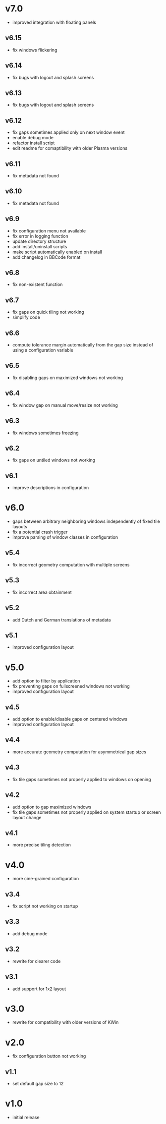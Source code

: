 # v7.0
- improved integration with floating panels

## v6.15
- fix windows flickering

## v6.14
- fix bugs with logout and splash screens

## v6.13
- fix bugs with logout and splash screens

## v6.12
- fix gaps sometimes applied only on next window event
- enable debug mode
- refactor install script
- edit readme for comaptibility with older Plasma versions

## v6.11
- fix metadata not found

## v6.10
- fix metadata not found

## v6.9
- fix configuration menu not available
- fix error in logging function
- update directory structure
- add install/uninstall scripts
- make script automatically enabled on install
- add changelog in BBCode format

## v6.8
- fix non-existent function

## v6.7
- fix gaps on quick tiling not working
- simplify code

## v6.6
- compute tolerance margin automatically from the gap size instead of using a configuration variable

## v6.5
- fix disabling gaps on maximized windows not working

## v6.4
- fix window gap on manual move/resize not working

## v6.3
- fix windows sometimes freezing

## v6.2
- fix gaps on untiled windows not working

## v6.1
- improve descriptions in configuration

# v6.0
- gaps between arbitrary neighboring windows independently of fixed tile layouts
- fix a potential crash trigger
- improve parsing of window classes in configuration

## v5.4
- fix incorrect geometry computation with multiple screens

## v5.3
- fix incorrect area obtainment

## v5.2
- add Dutch and German translations of metadata

## v5.1
- improved configuration layout

# v5.0
- add option to filter by application
- fix preventing gaps on fullscreened windows not working
- improved configuration layout

## v4.5
- add option to enable/disable gaps on centered windows
- improved configuration layout

## v4.4
- more accurate geometry computation for asymmetrical gap sizes

## v4.3
- fix tile gaps sometimes not properly applied to windows on opening

## v4.2
- add option to gap maximized windows
- fix tile gaps sometimes not properly applied on system startup or screen layout change

## v4.1
- more precise tiling detection

# v4.0
- more cine-grained configuration

## v3.4
- fix script not working on startup

## v3.3
- add debug mode

## v3.2
- rewrite for clearer code

## v3.1
- add support for 1x2 layout

# v3.0
- rewrite for compatibility with older versions of KWin

# v2.0
- fix configuration button not working

## v1.1
- set default gap size to 12

# v1.0
- initial release
